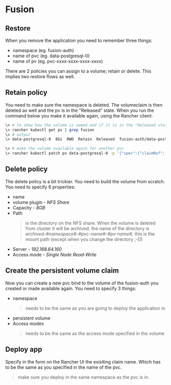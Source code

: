 # Fusion

## Restore
When you remove the application you need to remember three things:

- namespace (eg. fusion-auth)
- name of pvc (eg. data-postgresql-0)
- name of pv (eg. pvc-xxxx-xxxx-xxxx-xxxx)

There are 2 policies you can assign to a volume; retain or delete. This implies two restore flows as well.

## Retain policy
You need to make sure the namespace is deleted. The volumeclaim is then deleted as well and the pv is in the "Released" state.
When you run the command below you make it available again, using the Rancher client:

```bash
\> # to show how the volume is named and if it is in the "Released state"
\> rancher kubectl get pv | grep fusion
\> # output
\> data-postgresql-0  8Gi  RWO  Retain  Released  fusion-auth/data-postgresql-0  nfs-provisioner-retain  20h

\> # make the volume available again for another pvc
\> rancher kubectl patch pv data-postgresql-0 -p '{"spec":{"claimRef": null}}'
```

## Delete policy
The delete policy is a bit trickier. You need to build the volume from scratch. You need to specify 6 properties:
- name
- volume plugin - *NFS Share*
- Capacity - *8GB*
- Path
  > is the directory on the NFS share. When the volume is deleted from cluster it will be archived.
  > the name of the directory is *archived-#namespace#-#pvc-name#-#pv-name#*, this is the mount path (except when you change the directory ;-D)
- Server - *192.168.64.160*
- Access mode - *Single Node Read-Write*

## Create the persistent volume claim
Now you can create a new pvc bind to the volume of the fusion-auth you created or made available again. You need to specify 3 things: 
- namespace
  > needs to be the same as you are going to deploy the application in
- persistent volume
- Access modes 
  > needs to be the same as the access mode specified in the volume

## Deploy app
Specify in the form on the Rancher UI the exisiting claim name. Which has to be the same as you specified in the name of the pvc. 
> make sure you deploy in the same namespace as the pvc is in.